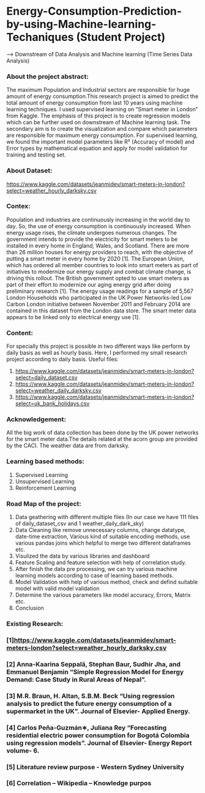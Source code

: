 # Energy-Consumption-Prediction-by-using-Machine-learning-Techaniques (Student Project)
--> Downstream of Data Analysis and Machine learning (Time Series Data Analysis)


### About the project abstract:
The maximum Population and Industrial sectors are responsible for huge amount of energy consumption.This research project is aimed to predict the total amount of energy consumption from last 10 years using machine learning techniques. I used supervised learning on “Smart meter in London” from Kaggle. The emphasis of this project is to create regression models which can be further used on downstream of Machine learning task. The secondary aim is to create the visualization and compare which parameters are responsible for maximum energy consumption. For supervised learning, we found the important model parameters like R² (Accuracy of model) and Error types by mathematical equation and apply for model validation for training and testing set.

### About Dataset:
https://www.kaggle.com/datasets/jeanmidev/smart-meters-in-london?select=weather_hourly_darksky.csv


### Contex:
Population and industries are continuously increasing in the world day to day. So, the use of energy consumption is continuously increased. When energy usage rises, the climate undergoes numerous changes. The government intends to provide the electricity for smart meters to be installed in every home in England, Wales, and Scotland. There are more than 26 million houses for energy providers to reach, with the objective of putting a smart meter in every home by 2020 [1].
The European Union, which has ordered all member countries to look into smart meters as part of initiatives to modernize our energy supply and combat climate change, is driving this rollout. The British government opted to use smart meters as part of their effort to modernize our aging energy grid after doing preliminary research [1].
The energy usage readings for a sample of 5,567 London Households who participated in the UK Power Networks-led Low Carbon London initiative between November 2011 and February 2014 are contained in this dataset from the London data store. The smart meter data appears to be linked only to electrical energy use [1].


### Content:
For specially this project is possible in two different ways like perform by daily basis as well as hourly basis. Here, I performed my small research project according to daily basis.
Useful files: 
1) https://www.kaggle.com/datasets/jeanmidev/smart-meters-in-london?select=daily_dataset.csv
2) https://www.kaggle.com/datasets/jeanmidev/smart-meters-in-london?select=weather_daily_darksky.csv
3) https://www.kaggle.com/datasets/jeanmidev/smart-meters-in-london?select=uk_bank_holidays.csv

### Acknowledgement:
All the big work of data collection has been done by the UK power networks for the smart meter data.The details related at the acorn group are provided by the CACI. The weather data are from darksky.

### Learning based methods:
1) Supervised Learning 
2) Unsupervised Learning
3) Reinforcement Learning

### Road Map of the project:
1) Data geathering with different multiple files (In our case we have 111 files of daily_dataset_csv and 1 weather_daily_dark_sky)
2) Data Cleaning like remove unnecessary columns, change datatype, date-time extraction, Various kind of suitable encoding methods, use various pandas joins which helpful to merge two different dataframes etc.
3) Visulized the data by various libraries and dashboard 
4) Feature Scaling and feature selection with help of correlation study.
5) After finish the data pre processing, we can try various machine learning models according to case of learning based methods.
6) Model Validation with help of various method, check and defind suitable model with valid model validation
7) Determine the various parameters like model accuracy, Errors, Matrix etc. 
8) Conclusion

### Existing Research:
### [1]https://www.kaggle.com/datasets/jeanmidev/smart-meters-london?select=weather_hourly_darksky.csv
### [2] Anna-Kaarina Seppalä, Stephan Baur, Sudhir Jha, and Emmanuel Benjamin “Simple Regression Model for Energy Demand: Case Study in Rural Areas of Nepal”.
### [3] M.R. Braun, H. Altan, S.B.M. Beck “Using regression analysis to predict the future energy consumption of a supermarket in the UK”. Journal of Elsevier- Applied Energy.
### [4] Carlos Peña-Guzmán∗, Juliana Rey “Forecasting residential electric power consumption for Bogotá Colombia using regression models”. Journal of Elsevier- Energy Report volume- 6.
### [5] Literature review purpose - Western Sydney University
### [6] Correlation – Wikipedia – Knowledge purpos



